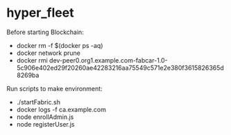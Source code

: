 # hyper_fleet

Before starting Blockchain:
* docker rm -f $(docker ps -aq)
* docker network prune
* docker rmi dev-peer0.org1.example.com-fabcar-1.0-5c906e402ed29f20260ae42283216aa75549c571e2e380f3615826365d8269ba


Run scripts to make environment:
* ./startFabric.sh
* docker logs -f ca.example.com
* node enrollAdmin.js
* node registerUser.js
